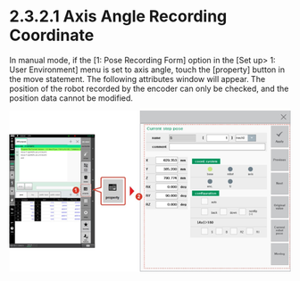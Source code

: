# 2.3.2.1 Axis Angle Recording Coordinate

In manual mode, if the \[1: Pose Recording Form\] option in the \[Set up&gt; 1: User Environment\] menu is set to axis angle, touch the \[property\] button in the move statement. The following attributes window will appear. The position of the robot recorded by the encoder can only be checked, and the position data cannot be modified.

![](../../../.gitbook/assets/image%20%28327%29.png)



